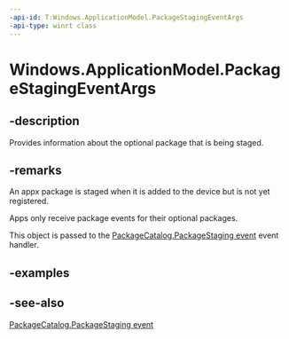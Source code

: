 ```yaml
---
-api-id: T:Windows.ApplicationModel.PackageStagingEventArgs
-api-type: winrt class
---
```


<!-- Class syntax.
public class PackageStagingEventArgs : Windows.ApplicationModel.IPackageStagingEventArgs
-->

# Windows.ApplicationModel.PackageStagingEventArgs

## -description
Provides information about the optional package that is being staged.

## -remarks
An appx package is staged when it is added to the device but is not yet registered.

Apps only receive package events for their optional packages.

This object is passed to the [PackageCatalog.PackageStaging event](packagecatalog_packagestaging.md) event handler.

## -examples

## -see-also
[PackageCatalog.PackageStaging event](packagecatalog_packagestaging.md)